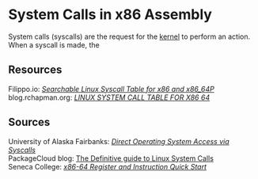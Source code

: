 # System Calls in x86 Assembly
System calls (syscalls) are the request for the [kernel](https://www.engineersgarage.com/kernel-programming/) to perform an action. When a syscall is made, the 

## Resources
Filippo.io: [_Searchable Linux Syscall Table for x86 and x86_64P_](https://filippo.io/linux-syscall-table/) <br />
blog.rchapman.org: [_LINUX SYSTEM CALL TABLE FOR X86 64_](http://blog.rchapman.org/posts/Linux_System_Call_Table_for_x86_64/) <br />

## Sources
University of Alaska Fairbanks: [_Direct Operating System Access via Syscalls_](https://www.cs.uaf.edu/2017/fall/cs301/lecture/11_17_syscall.html) <br />
PackageCloud blog: [The Definitive guide to Linux System Calls](https://blog.packagecloud.io/eng/2016/04/05/the-definitive-guide-to-linux-system-calls/) <br />
Seneca College: [_x86-64 Register and Instruction Quick Start_](https://wiki.cdot.senecacollege.ca/wiki/X86_64_Register_and_Instruction_Quick_Start) <br />
